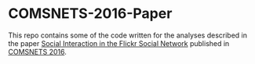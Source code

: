 # COMSNETS-2016-Paper
This repo contains some of the code written for the analyses described in the paper [Social Interaction in the Flickr Social Network](http://ieeexplore.ieee.org/document/7439975) published in [COMSNETS 2016](http://www.comsnets.org).
